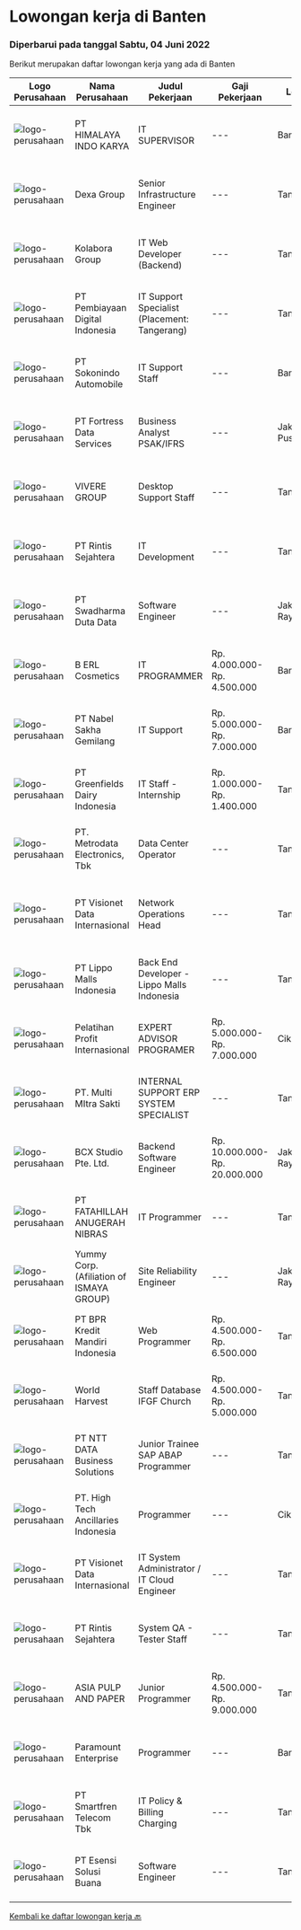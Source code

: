 
  # Lowongan kerja di Banten

  ### Diperbarui pada tanggal Sabtu, 04 Juni 2022

  Berikut merupakan daftar lowongan kerja yang ada di Banten

  |Logo Perusahaan | Nama Perusahaan | Judul Pekerjaan | Gaji Pekerjaan | Lokasi | Deskripsi | Tanggal diunggah | Pranala |
  | -------------- | --------------- | --------------- | --------- | --------- | -------------- | ------- | ----------- |
  |![logo-perusahaan](https://image-service-cdn.seek.com.au/134af455ef3a3d7b94ffdb24016fb439792a9294/ee4dce1061f3f616224767ad58cb2fc751b8d2dc)|PT HIMALAYA INDO KARYA|IT SUPERVISOR|---|Banten|Job Description Establish a project management office (PMO), direct and coordinate the utilization of resources across divisions of the project to...|Kamis, 02 Juni 2022|https://www.jobstreet.co.id/id/job/it-supervisor-3894537?token=0~15faeb32-44e0-4505-859c-65bfaf488a9e&sectionRank=1&jobId=jobstreet-id-job-3894537|
|![logo-perusahaan](https://image-service-cdn.seek.com.au/20eb5457edc7fd869c083282c179a130802d98a0/ee4dce1061f3f616224767ad58cb2fc751b8d2dc)|Dexa Group|Senior Infrastructure Engineer|---|Tangerang|Manage availability, performance and security of production server Design server architecture with development team Project Management, Leadership and...|Jumat, 03 Juni 2022|https://www.jobstreet.co.id/id/job/senior-infrastructure-engineer-3897165?token=0~15faeb32-44e0-4505-859c-65bfaf488a9e&sectionRank=2&jobId=jobstreet-id-job-3897165|
|![logo-perusahaan](https://image-service-cdn.seek.com.au/99df303a8c1628a67b96ef0fd51aa28ef0e2c75d/ee4dce1061f3f616224767ad58cb2fc751b8d2dc)|Kolabora Group|IT Web Developer (Backend)|---|Tangerang|Do You Speak Code ?If you know you belong among the sharpest brains in the tech industry, this is your opportunity. Every day we run the risk of being...|Jumat, 03 Juni 2022|https://www.jobstreet.co.id/id/job/it-web-developer-backend-3906612?token=0~15faeb32-44e0-4505-859c-65bfaf488a9e&sectionRank=3&jobId=jobstreet-id-job-3906612|
|![logo-perusahaan](https://image-service-cdn.seek.com.au/709d246653bc8b8f4f7e40fed64f07ba880019dd/ee4dce1061f3f616224767ad58cb2fc751b8d2dc)|PT Pembiayaan Digital Indonesia|IT Support Specialist (Placement: Tangerang)|---|Tangerang|Job Description: Responsible for IT day to day Operation (PC, Laptop, Printer, Smartphone, Access Door &amp; Absence, CCTV, AP, Network...|Jumat, 03 Juni 2022|https://www.jobstreet.co.id/id/job/it-support-specialist-placement%3A-tangerang-3906530?token=0~15faeb32-44e0-4505-859c-65bfaf488a9e&sectionRank=4&jobId=jobstreet-id-job-3906530|
|![logo-perusahaan](https://image-service-cdn.seek.com.au/2f9920302bc315db390e5c53ccdea31702f84574/ee4dce1061f3f616224767ad58cb2fc751b8d2dc)|PT Sokonindo Automobile|IT Support Staff|---|Banten|Age maximum 30 years old Candidate must possess at least Bachelors Degree in Information Technology or equivalent Preferably familiar with ERP system...|Kamis, 02 Juni 2022|https://www.jobstreet.co.id/id/job/it-support-staff-3904709?token=0~15faeb32-44e0-4505-859c-65bfaf488a9e&sectionRank=5&jobId=jobstreet-id-job-3904709|
|![logo-perusahaan](https://image-service-cdn.seek.com.au/00c62ed60092471e814a3121b044836d75a09ccc/ee4dce1061f3f616224767ad58cb2fc751b8d2dc)|PT Fortress Data Services|Business Analyst PSAK/IFRS|---|Jakarta Pusat|Job Descriptions:  Writing instruction manuals for systems Consulting with managers to determine what role the systems play in the business Testing...|Jumat, 03 Juni 2022|https://www.jobstreet.co.id/id/job/business-analyst-psak-ifrs-3889361?token=0~15faeb32-44e0-4505-859c-65bfaf488a9e&sectionRank=6&jobId=jobstreet-id-job-3889361|
|![logo-perusahaan](https://image-service-cdn.seek.com.au/4516df472223fe91ad241b20c023762f74562555/ee4dce1061f3f616224767ad58cb2fc751b8d2dc)|VIVERE GROUP|Desktop Support Staff|---|Tangerang|Technical Knowledge and Skill •	Menguasai troubleshoot Hardware dan Software •	Menguasai Installasi Server dan desktop•	Menguasai OS Windows dan...|Jumat, 03 Juni 2022|https://www.jobstreet.co.id/id/job/desktop-support-staff-3906951?token=0~15faeb32-44e0-4505-859c-65bfaf488a9e&sectionRank=7&jobId=jobstreet-id-job-3906951|
|![logo-perusahaan](https://image-service-cdn.seek.com.au/4a69f7ffcb108464982bc6bd10fff8077a1e6436/ee4dce1061f3f616224767ad58cb2fc751b8d2dc)|PT Rintis Sejahtera|IT Development|---|Tangerang|Pendidikan Minimal S1, Teknik Informatika/Sistem Informasi/Teknik Komputer, IPK Minimal 3.00 Memiliki pengalaman sebagai Developer/Programmer minimal...|Kamis, 02 Juni 2022|https://www.jobstreet.co.id/id/job/it-development-3886385?token=0~15faeb32-44e0-4505-859c-65bfaf488a9e&sectionRank=8&jobId=jobstreet-id-job-3886385|
|![logo-perusahaan](https://image-service-cdn.seek.com.au/e55e3708620a7ff5e7da329d1725ee01ed113417/ee4dce1061f3f616224767ad58cb2fc751b8d2dc)|PT Swadharma Duta Data|Software Engineer|---|Jakarta Raya|Software Development (.net) Memahami konsep pengembangan aplikasi Memahami konsep Microservices Architecture Familiar dengan Konsep Dasar dari Linux...|Jumat, 03 Juni 2022|https://www.jobstreet.co.id/id/job/software-engineer-3889138?token=0~15faeb32-44e0-4505-859c-65bfaf488a9e&sectionRank=9&jobId=jobstreet-id-job-3889138|
|![logo-perusahaan](https://image-service-cdn.seek.com.au/0e23f6c2a54205eeaee24b4054352383e5bb9be1/ee4dce1061f3f616224767ad58cb2fc751b8d2dc)|B ERL Cosmetics|IT PROGRAMMER|Rp. 4.000.000-Rp. 4.500.000|Banten|Kualifikasi :1. Terbiasa dengan pemrograman React Native &amp; React JS untuk pemgembangan aplikasi Mobile UI-UX2. Terbiasa dengan Html, Css,...|Jumat, 03 Juni 2022|https://www.jobstreet.co.id/id/job/it-programmer-3895878?token=0~15faeb32-44e0-4505-859c-65bfaf488a9e&sectionRank=10&jobId=jobstreet-id-job-3895878|
|![logo-perusahaan](https://i.ibb.co/sqvTCh9/112815900-stock-vector-no-image-available-icon-flat-vector.webp)|PT Nabel Sakha Gemilang|IT Support|Rp. 5.000.000-Rp. 7.000.000|Banten|Understanding using Microsoft Office.  Understanding the OSI and TCP/IP Concepts.  Understanding using Mikrotik / other router server Network services...|Kamis, 02 Juni 2022|https://www.jobstreet.co.id/id/job/it-support-3903741?token=0~15faeb32-44e0-4505-859c-65bfaf488a9e&sectionRank=11&jobId=jobstreet-id-job-3903741|
|![logo-perusahaan](https://image-service-cdn.seek.com.au/83303068f9ae160443014a92d0ea77c84526e9cc/ee4dce1061f3f616224767ad58cb2fc751b8d2dc)|PT Greenfields Dairy Indonesia|IT Staff - Internship|Rp. 1.000.000-Rp. 1.400.000|Tangerang|Job Description: Build strong relation distributor (all region) Analyze and Correct System of Boznet Effectively manage Sales data Manage data retur,...|Rabu, 01 Juni 2022|https://www.jobstreet.co.id/id/job/it-staff-internship-3891718?token=0~15faeb32-44e0-4505-859c-65bfaf488a9e&sectionRank=12&jobId=jobstreet-id-job-3891718|
|![logo-perusahaan](https://image-service-cdn.seek.com.au/0d75518309b56a3cff39daa569b0ba02cc7a22f2/ee4dce1061f3f616224767ad58cb2fc751b8d2dc)|PT. Metrodata Electronics, Tbk|Data Center Operator|---|Tangerang|KUALIFIKASI Minimal Diploma (D3) atau S1 Ilmu Komputer / Sistem Informasi / Teknologi Informasi atau Pendidikan setara Pengalaman minimal 2 tahun...|Kamis, 02 Juni 2022|https://www.jobstreet.co.id/id/job/data-center-operator-3904231?token=0~15faeb32-44e0-4505-859c-65bfaf488a9e&sectionRank=13&jobId=jobstreet-id-job-3904231|
|![logo-perusahaan](https://image-service-cdn.seek.com.au/84d23b3586ee4efd70ea62878095fcc6b1639e33/ee4dce1061f3f616224767ad58cb2fc751b8d2dc)|PT Visionet Data Internasional|Network Operations Head|---|Tangerang|Deskripsi Pekerjaan:1.  Mengembangkan teknologi yang digunakan terkait dengan sistem yang digunakan untuk mendapatkan reliability sistem yang tinggi...|Jumat, 03 Juni 2022|https://www.jobstreet.co.id/id/job/network-operations-head-3906290?token=0~15faeb32-44e0-4505-859c-65bfaf488a9e&sectionRank=14&jobId=jobstreet-id-job-3906290|
|![logo-perusahaan](https://image-service-cdn.seek.com.au/58b572149212cc87eaf655a468c6066bc3f0c081/ee4dce1061f3f616224767ad58cb2fc751b8d2dc)|PT Lippo Malls Indonesia|Back End Developer - Lippo Malls Indonesia|---|Tangerang|Job Role:Involving the application of information technology knowledge and information technology techniques and principles for the development or...|Jumat, 03 Juni 2022|https://www.jobstreet.co.id/id/job/back-end-developer-lippo-malls-indonesia-3889054?token=0~15faeb32-44e0-4505-859c-65bfaf488a9e&sectionRank=15&jobId=jobstreet-id-job-3889054|
|![logo-perusahaan](https://image-service-cdn.seek.com.au/aadb2cf3277a86fe38184558c78c11c1ced688ad/ee4dce1061f3f616224767ad58cb2fc751b8d2dc)|Pelatihan Profit Internasional|EXPERT ADVISOR PROGRAMER|Rp. 5.000.000-Rp. 7.000.000|Cikupa|Deskripsi PekerjaanPERSYARATAN (REQUIREMENTS) Memiliki kemampuan membuat indikator custom atau robot berbasis MQL4 dan MQL5. Pengalaman Minimal 1...|Kamis, 02 Juni 2022|https://www.jobstreet.co.id/id/job/expert-advisor-programer-3893992?token=0~15faeb32-44e0-4505-859c-65bfaf488a9e&sectionRank=16&jobId=jobstreet-id-job-3893992|
|![logo-perusahaan](https://image-service-cdn.seek.com.au/6adbe28d68277960efb0c3d540f9bde33d2f074c/ee4dce1061f3f616224767ad58cb2fc751b8d2dc)|PT. Multi MItra Sakti|INTERNAL SUPPORT ERP SYSTEM SPECIALIST|---|Tangerang|Job DescriptionRequired Skill :·        Excellent problem-solving skills.·        The capacity to work well within a team.·        Attention to...|Jumat, 03 Juni 2022|https://www.jobstreet.co.id/id/job/internal-support-erp-system-specialist-3905769?token=0~15faeb32-44e0-4505-859c-65bfaf488a9e&sectionRank=17&jobId=jobstreet-id-job-3905769|
|![logo-perusahaan](https://image-service-cdn.seek.com.au/21406f519358b8335deea1347e37dfc2ef150f79/ee4dce1061f3f616224767ad58cb2fc751b8d2dc)|BCX Studio Pte. Ltd.|Backend Software Engineer|Rp. 10.000.000-Rp. 20.000.000|Jakarta Raya|BCX Studio is a Singapore-based company, our mission is to build an enterprise-grade online commerce platform to empower SME to compete in the...|Kamis, 02 Juni 2022|https://www.jobstreet.co.id/id/job/backend-software-engineer-9589842/origin/sg?token=0~15faeb32-44e0-4505-859c-65bfaf488a9e&sectionRank=18&jobId=jobstreet-sg-job-9589842|
|![logo-perusahaan](https://image-service-cdn.seek.com.au/ae94e3b41632c59bb558255047fa50596172df4b/ee4dce1061f3f616224767ad58cb2fc751b8d2dc)|PT FATAHILLAH ANUGERAH NIBRAS|IT Programmer|---|Tangerang|Requirement: Possessed at least Bachelor Degree of Information Technology Have at least 2 years experience as Programmer Have experience in developing...|Kamis, 02 Juni 2022|https://www.jobstreet.co.id/id/job/it-programmer-3886855?token=0~15faeb32-44e0-4505-859c-65bfaf488a9e&sectionRank=19&jobId=jobstreet-id-job-3886855|
|![logo-perusahaan](https://image-service-cdn.seek.com.au/0177b24d40d44a046e92307a8051197c611c84fe/ee4dce1061f3f616224767ad58cb2fc751b8d2dc)|Yummy Corp. (Afiliation of ISMAYA GROUP)|Site Reliability Engineer|---|Jakarta Raya|Create and configure system monitoring dashboard and alert notifications Ticketing System assignment Initial issue gathering to user to ensure correct...|Rabu, 01 Juni 2022|https://www.jobstreet.co.id/id/job/site-reliability-engineer-3893142?token=0~15faeb32-44e0-4505-859c-65bfaf488a9e&sectionRank=20&jobId=jobstreet-id-job-3893142|
|![logo-perusahaan](https://image-service-cdn.seek.com.au/982897e204ff91e7230df06e11e2165e5d5113c7/ee4dce1061f3f616224767ad58cb2fc751b8d2dc)|PT BPR Kredit Mandiri Indonesia|Web Programmer|Rp. 4.500.000-Rp. 6.500.000|Tangerang|Fasih dan paham PHP NATTIVE, MYSQL, CODEIGNITER, LARAVEL, API Memiliki pengalaman 1 tahun sebagai programmer Web dan pernah membuat aplikasi dari...|Jumat, 03 Juni 2022|https://www.jobstreet.co.id/id/job/web-programmer-3905407?token=0~15faeb32-44e0-4505-859c-65bfaf488a9e&sectionRank=21&jobId=jobstreet-id-job-3905407|
|![logo-perusahaan](https://image-service-cdn.seek.com.au/2c885639e6fb94940fcb1602f0bdfa9b1c2da3af/ee4dce1061f3f616224767ad58cb2fc751b8d2dc)|World Harvest|Staff Database IFGF Church|Rp. 4.500.000-Rp. 5.000.000|Tangerang|Requirements Sarjana Teknik informatika Memiliki pengalaman kerja di bidang yang sama minimal 2 tahun Memiliki hati untuk melayani...|Kamis, 02 Juni 2022|https://www.jobstreet.co.id/id/job/staff-database-ifgf-church-3895283?token=0~15faeb32-44e0-4505-859c-65bfaf488a9e&sectionRank=22&jobId=jobstreet-id-job-3895283|
|![logo-perusahaan](https://image-service-cdn.seek.com.au/4431391e0a4d863e5bcf82e091a44673305d6146/ee4dce1061f3f616224767ad58cb2fc751b8d2dc)|PT NTT DATA Business Solutions|Junior Trainee SAP ABAP Programmer|---|Tangerang|NTT DATA Business Solutions Development Program - 2022for Trainee ABAP ConsultantNTT DATA Business Solutions Indonesia is an international Information...|Jumat, 03 Juni 2022|https://www.jobstreet.co.id/id/job/junior-trainee-sap-abap-programmer-3888305?token=0~15faeb32-44e0-4505-859c-65bfaf488a9e&sectionRank=23&jobId=jobstreet-id-job-3888305|
|![logo-perusahaan](https://image-service-cdn.seek.com.au/2cc545a8fc3e7bd94d44f1e095c14b631dbc692b/ee4dce1061f3f616224767ad58cb2fc751b8d2dc)|PT. High Tech Ancillaries Indonesia|Programmer|---|Cikupa|Gambaran Pekerjaan : Membuat aplikasi desktop sesuai kebutuhan Perusahaan Maintenance aplikasi yang sudah berjalan Kualifikasi Pekerjaan : Pendidikan...|Kamis, 02 Juni 2022|https://www.jobstreet.co.id/id/job/programmer-3887229?token=0~15faeb32-44e0-4505-859c-65bfaf488a9e&sectionRank=24&jobId=jobstreet-id-job-3887229|
|![logo-perusahaan](https://image-service-cdn.seek.com.au/84d23b3586ee4efd70ea62878095fcc6b1639e33/ee4dce1061f3f616224767ad58cb2fc751b8d2dc)|PT Visionet Data Internasional|IT System Administrator / IT Cloud Engineer|---|Tangerang|Requirements: Diploma or bachelor degree in Computer Science, Engineering or Information Technology or a related field preferred Minimum 3 year...|Rabu, 01 Juni 2022|https://www.jobstreet.co.id/id/job/it-system-administrator-it-cloud-engineer-3892171?token=0~15faeb32-44e0-4505-859c-65bfaf488a9e&sectionRank=25&jobId=jobstreet-id-job-3892171|
|![logo-perusahaan](https://image-service-cdn.seek.com.au/4a69f7ffcb108464982bc6bd10fff8077a1e6436/ee4dce1061f3f616224767ad58cb2fc751b8d2dc)|PT Rintis Sejahtera|System QA - Tester Staff|---|Tangerang|Kualifikasi: Usia Maksimal 30 Tahun Pendidikan S1 dari Jurusan Teknik Informatika/Sistem Informasi, IPK Minimal 2.80 Memiliki Pengalaman sebagai...|Kamis, 02 Juni 2022|https://www.jobstreet.co.id/id/job/system-qa-tester-staff-3904028?token=0~15faeb32-44e0-4505-859c-65bfaf488a9e&sectionRank=26&jobId=jobstreet-id-job-3904028|
|![logo-perusahaan](https://image-service-cdn.seek.com.au/36a2feaca71ed37bd63769225373ce9c5cab5eea/ee4dce1061f3f616224767ad58cb2fc751b8d2dc)|ASIA PULP AND PAPER|Junior Programmer|Rp. 4.500.000-Rp. 9.000.000|Tangerang|Job Description1. Maintaining current and custom applications and systems2. Planning, developing and implementing programming projects3. Other task...|Jumat, 03 Juni 2022|https://www.jobstreet.co.id/id/job/junior-programmer-3905266?token=0~15faeb32-44e0-4505-859c-65bfaf488a9e&sectionRank=27&jobId=jobstreet-id-job-3905266|
|![logo-perusahaan](https://image-service-cdn.seek.com.au/d47445267816148923316b2694acb574425a9562/ee4dce1061f3f616224767ad58cb2fc751b8d2dc)|Paramount Enterprise|Programmer|---|Banten|Design, Develop &amp; Analyst applications Participate in full app life-cycle: concept, design, build, deploy, test and release Keep up-to-date on...|Kamis, 02 Juni 2022|https://www.jobstreet.co.id/id/job/programmer-3894830?token=0~15faeb32-44e0-4505-859c-65bfaf488a9e&sectionRank=28&jobId=jobstreet-id-job-3894830|
|![logo-perusahaan](https://image-service-cdn.seek.com.au/e33a62a047a936b13377186fb2f8be447b852b49/ee4dce1061f3f616224767ad58cb2fc751b8d2dc)|PT Smartfren Telecom Tbk|IT Policy & Billing Charging|---|Tangerang|Analyze &amp; Evaluate business users' requirements (through IT planning) which implementation of rating-charging, billing, product/services, QoS,...|Rabu, 01 Juni 2022|https://www.jobstreet.co.id/id/job/it-policy-billing-charging-3893199?token=0~15faeb32-44e0-4505-859c-65bfaf488a9e&sectionRank=29&jobId=jobstreet-id-job-3893199|
|![logo-perusahaan](https://image-service-cdn.seek.com.au/19866fdb3ecde1a6d7b113fc0d24cc05b03f8447/ee4dce1061f3f616224767ad58cb2fc751b8d2dc)|PT Esensi Solusi Buana|Software Engineer|---|Tangerang|About the role:Software Engineers are responsible in designing, building, and maintaining high-quality, innovative, and fully performing software that...|Jumat, 03 Juni 2022|https://www.jobstreet.co.id/id/job/software-engineer-3896008?token=0~15faeb32-44e0-4505-859c-65bfaf488a9e&sectionRank=30&jobId=jobstreet-id-job-3896008|


  [Kembali ke daftar lowongan kerja 🔙](../README.md#daftar-lowongan-kerja)
  